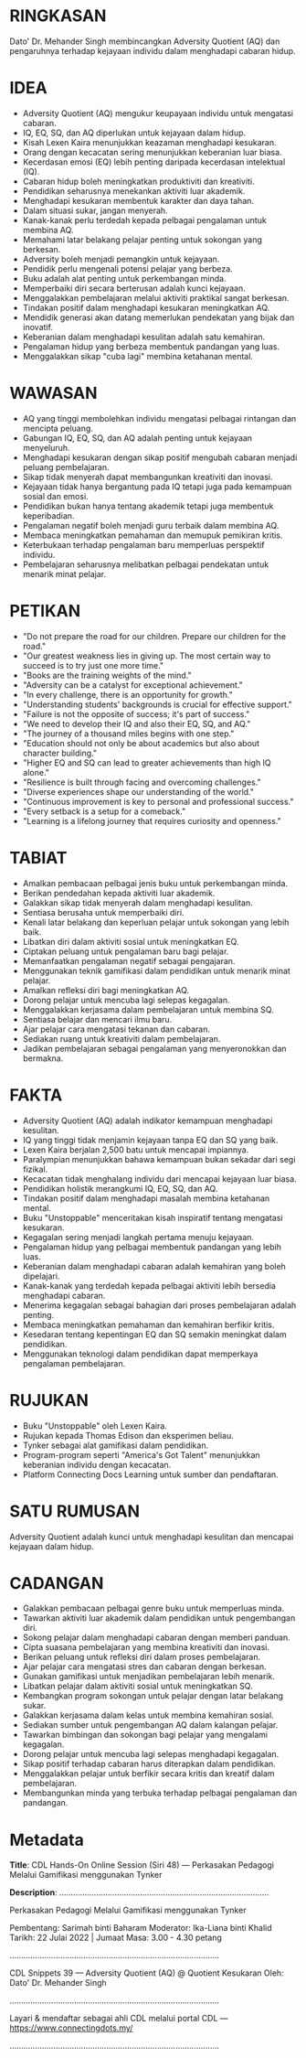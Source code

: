 # RINGKASAN
Dato' Dr. Mehander Singh membincangkan Adversity Quotient (AQ) dan pengaruhnya terhadap kejayaan individu dalam menghadapi cabaran hidup.

# IDEA
- Adversity Quotient (AQ) mengukur keupayaan individu untuk mengatasi cabaran.
- IQ, EQ, SQ, dan AQ diperlukan untuk kejayaan dalam hidup.
- Kisah Lexen Kaira menunjukkan keazaman menghadapi kesukaran.
- Orang dengan kecacatan sering menunjukkan keberanian luar biasa.
- Kecerdasan emosi (EQ) lebih penting daripada kecerdasan intelektual (IQ).
- Cabaran hidup boleh meningkatkan produktiviti dan kreativiti.
- Pendidikan seharusnya menekankan aktiviti luar akademik.
- Menghadapi kesukaran membentuk karakter dan daya tahan.
- Dalam situasi sukar, jangan menyerah.
- Kanak-kanak perlu terdedah kepada pelbagai pengalaman untuk membina AQ.
- Memahami latar belakang pelajar penting untuk sokongan yang berkesan.
- Adversity boleh menjadi pemangkin untuk kejayaan.
- Pendidik perlu mengenali potensi pelajar yang berbeza.
- Buku adalah alat penting untuk perkembangan minda.
- Memperbaiki diri secara berterusan adalah kunci kejayaan.
- Menggalakkan pembelajaran melalui aktiviti praktikal sangat berkesan.
- Tindakan positif dalam menghadapi kesukaran meningkatkan AQ.
- Mendidik generasi akan datang memerlukan pendekatan yang bijak dan inovatif.
- Keberanian dalam menghadapi kesulitan adalah satu kemahiran.
- Pengalaman hidup yang berbeza membentuk pandangan yang luas.
- Menggalakkan sikap "cuba lagi" membina ketahanan mental.

# WAWASAN
- AQ yang tinggi membolehkan individu mengatasi pelbagai rintangan dan mencipta peluang.
- Gabungan IQ, EQ, SQ, dan AQ adalah penting untuk kejayaan menyeluruh.
- Menghadapi kesukaran dengan sikap positif mengubah cabaran menjadi peluang pembelajaran.
- Sikap tidak menyerah dapat membangunkan kreativiti dan inovasi.
- Kejayaan tidak hanya bergantung pada IQ tetapi juga pada kemampuan sosial dan emosi.
- Pendidikan bukan hanya tentang akademik tetapi juga membentuk keperibadian.
- Pengalaman negatif boleh menjadi guru terbaik dalam membina AQ.
- Membaca meningkatkan pemahaman dan memupuk pemikiran kritis.
- Keterbukaan terhadap pengalaman baru memperluas perspektif individu.
- Pembelajaran seharusnya melibatkan pelbagai pendekatan untuk menarik minat pelajar.

# PETIKAN
- "Do not prepare the road for our children. Prepare our children for the road."
- "Our greatest weakness lies in giving up. The most certain way to succeed is to try just one more time."
- "Books are the training weights of the mind."
- "Adversity can be a catalyst for exceptional achievement."
- "In every challenge, there is an opportunity for growth."
- "Understanding students' backgrounds is crucial for effective support."
- "Failure is not the opposite of success; it's part of success."
- "We need to develop their IQ and also their EQ, SQ, and AQ."
- "The journey of a thousand miles begins with one step."
- "Education should not only be about academics but also about character building."
- "Higher EQ and SQ can lead to greater achievements than high IQ alone."
- "Resilience is built through facing and overcoming challenges."
- "Diverse experiences shape our understanding of the world."
- "Continuous improvement is key to personal and professional success."
- "Every setback is a setup for a comeback."
- "Learning is a lifelong journey that requires curiosity and openness."

# TABIAT
- Amalkan pembacaan pelbagai jenis buku untuk perkembangan minda.
- Berikan pendedahan kepada aktiviti luar akademik.
- Galakkan sikap tidak menyerah dalam menghadapi kesulitan.
- Sentiasa berusaha untuk memperbaiki diri.
- Kenali latar belakang dan keperluan pelajar untuk sokongan yang lebih baik.
- Libatkan diri dalam aktiviti sosial untuk meningkatkan EQ.
- Ciptakan peluang untuk pengalaman baru bagi pelajar.
- Memanfaatkan pengalaman negatif sebagai pengajaran.
- Menggunakan teknik gamifikasi dalam pendidikan untuk menarik minat pelajar.
- Amalkan refleksi diri bagi meningkatkan AQ.
- Dorong pelajar untuk mencuba lagi selepas kegagalan.
- Menggalakkan kerjasama dalam pembelajaran untuk membina SQ.
- Sentiasa belajar dan mencari ilmu baru.
- Ajar pelajar cara mengatasi tekanan dan cabaran.
- Sediakan ruang untuk kreativiti dalam pembelajaran.
- Jadikan pembelajaran sebagai pengalaman yang menyeronokkan dan bermakna.

# FAKTA
- Adversity Quotient (AQ) adalah indikator kemampuan menghadapi kesulitan.
- IQ yang tinggi tidak menjamin kejayaan tanpa EQ dan SQ yang baik.
- Lexen Kaira berjalan 2,500 batu untuk mencapai impiannya.
- Paralympian menunjukkan bahawa kemampuan bukan sekadar dari segi fizikal.
- Kecacatan tidak menghalang individu dari mencapai kejayaan luar biasa.
- Pendidikan holistik merangkumi IQ, EQ, SQ, dan AQ.
- Tindakan positif dalam menghadapi masalah membina ketahanan mental.
- Buku "Unstoppable" menceritakan kisah inspiratif tentang mengatasi kesukaran.
- Kegagalan sering menjadi langkah pertama menuju kejayaan.
- Pengalaman hidup yang pelbagai membentuk pandangan yang lebih luas.
- Keberanian dalam menghadapi cabaran adalah kemahiran yang boleh dipelajari.
- Kanak-kanak yang terdedah kepada pelbagai aktiviti lebih bersedia menghadapi cabaran.
- Menerima kegagalan sebagai bahagian dari proses pembelajaran adalah penting.
- Membaca meningkatkan pemahaman dan kemahiran berfikir kritis.
- Kesedaran tentang kepentingan EQ dan SQ semakin meningkat dalam pendidikan.
- Menggunakan teknologi dalam pendidikan dapat memperkaya pengalaman pembelajaran.

# RUJUKAN
- Buku "Unstoppable" oleh Lexen Kaira.
- Rujukan kepada Thomas Edison dan eksperimen beliau.
- Tynker sebagai alat gamifikasi dalam pendidikan.
- Program-program seperti "America's Got Talent" menunjukkan keberanian individu dengan kecacatan.
- Platform Connecting Docs Learning untuk sumber dan pendaftaran.

# SATU RUMUSAN
Adversity Quotient adalah kunci untuk menghadapi kesulitan dan mencapai kejayaan dalam hidup.

# CADANGAN
- Galakkan pembacaan pelbagai genre buku untuk memperluas minda.
- Tawarkan aktiviti luar akademik dalam pendidikan untuk pengembangan diri.
- Sokong pelajar dalam menghadapi cabaran dengan memberi panduan.
- Cipta suasana pembelajaran yang membina kreativiti dan inovasi.
- Berikan peluang untuk refleksi diri dalam proses pembelajaran.
- Ajar pelajar cara mengatasi stres dan cabaran dengan berkesan.
- Gunakan gamifikasi untuk menjadikan pembelajaran lebih menarik.
- Libatkan pelajar dalam aktiviti sosial untuk meningkatkan SQ.
- Kembangkan program sokongan untuk pelajar dengan latar belakang sukar.
- Galakkan kerjasama dalam kelas untuk membina kemahiran sosial.
- Sediakan sumber untuk pengembangan AQ dalam kalangan pelajar.
- Tawarkan bimbingan dan sokongan bagi pelajar yang mengalami kegagalan.
- Dorong pelajar untuk mencuba lagi selepas menghadapi kegagalan.
- Sikap positif terhadap cabaran harus diterapkan dalam pendidikan.
- Menggalakkan pelajar untuk berfikir secara kritis dan kreatif dalam pembelajaran.
- Membangunkan minda yang terbuka terhadap pelbagai pengalaman dan pandangan.

# Metadata
**Title**: CDL Hands-On Online Session (Siri 48) — Perkasakan Pedagogi Melalui Gamifikasi menggunakan Tynker

**Description**: ...........................................................................................

Perkasakan Pedagogi Melalui Gamifikasi menggunakan Tynker

Pembentang: Sarimah binti Baharam
Moderator: Ika-Liana binti Khalid
Tarikh: 22 Julai 2022   |   Jumaat
Masa: 3.00 - 4.30 petang

...........................................................................................

CDL Snippets 39 — Adversity Quotient (AQ) @ Quotient Kesukaran
Oleh: Dato' Dr. Mehander Singh

...........................................................................................

Layari & mendaftar sebagai ahli CDL melalui portal CDL — https://www.connectingdots.my/

...........................................................................................